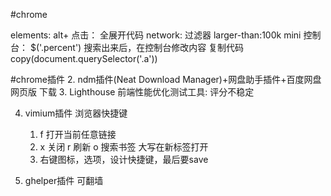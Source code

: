 #chrome

elements: alt+ 点击： 全展开代码
network: 过滤器 larger-than:100k  mini
控制台： $('.percent') 搜索出来后，在控制台修改内容
复制代码 copy(document.querySelector('.a'))

#chrome插件
2. ndm插件(Neat Download Manager)+网盘助手插件+百度网盘网页版 下载
3. Lighthouse 前端性能优化测试工具: 评分不稳定

4. vimium插件  浏览器快捷键
   1. f 打开当前任意链接
   2. x 关闭   r 刷新   o 搜索书签 大写在新标签打开
   3. 右键图标，选项，设计快捷键，最后要save

5. ghelper插件 可翻墙
